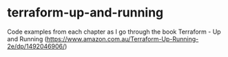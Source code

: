 # terraform-up-and-running
Code examples from each chapter as I go through the book Terraform - Up and Running (https://www.amazon.com.au/Terraform-Up-Running-2e/dp/1492046906/)

